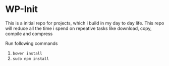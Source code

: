 WP-Init
=======
This is a initial repo for projects, which i build in my day to day life. This repo will reduce all the time i spend on repeative tasks like download, copy, compile and compress

Run following commands
1. `bower install`
2. `sudo npm install`